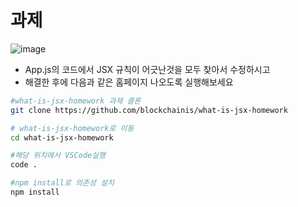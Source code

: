 # 과제

![image](https://user-images.githubusercontent.com/114838716/194180488-c2e4f9f6-3bd2-4e08-b554-99b78e7b6a9d.png)

- App.js의 코드에서 JSX 규칙이 어긋난것을 모두 찾아서 수정하시고
- 해결한 후에 다음과 같은 홈페이지 나오도록 실행해보세요

```bash
#what-is-jsx-homework 과제 클론
git clone https://github.com/blockchainis/what-is-jsx-homework

# what-is-jsx-homework로 이동
cd what-is-jsx-homework

#해당 위치에서 VSCode실행
code .

#npm install로 의존성 설치
npm install
```